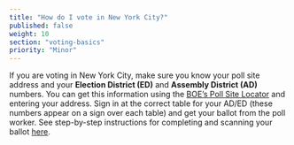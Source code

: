 ```yaml
---
title: "How do I vote in New York City?"
published: false
weight: 10
section: "voting-basics"
priority: "Minor"
---
```


If you are voting in New York City, make sure you know your poll site address and your **Election District (ED)** and **Assembly District (AD)** numbers. You can get this information using the [BOE’s Poll Site Locator](https://nyc.pollsitelocator.com/search) and entering your address. Sign in at the correct table for your AD/ED (these numbers appear on a sign over each table) and get your ballot from the poll worker. See step-by-step instructions for completing and scanning your ballot [here](http://www.nyccfb.info/nyc-votes/how-to-vote).  
